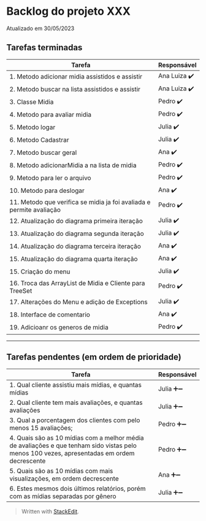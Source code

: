 
# Backlog do projeto XXX
Atualizado em 30/05/2023

## Tarefas terminadas

| Tarefa      | Responsável |
| ----------- | ----------- |
| 1. Metodo adicionar midia assistidos e assistir      | Ana Luiza  ✔️     |
| 2. Metodo buscar na lista assistidos e assistir   | Ana Luiza ✔️       |
| 3. Classe Midia   | Pedro ✔️       |
| 4. Metodo para avaliar midia   | Pedro ✔️       |
| 5. Metodo logar   | Julia ✔️       |
| 6. Metodo Cadastrar   | Julia ✔️       |
| 7. Metodo buscar geral   | Ana  ✔️      |
| 8. Metodo adicionarMidia a na lista de midia   | Pedro  ✔️      |
| 9. Metodo para ler o arquivo   | Pedro  ✔️      |
| 10. Metodo para deslogar   | Ana  ✔️      |
| 11. Metodo que verifica se midia ja foi avaliada e permite avaliação   | Pedro  ✔️      |
| 12. Atualização do diagrama primeira iteração   | Julia  ✔️      |
| 13. Atualização do diagrama segunda iteração   | Julia  ✔️      |
| 14. Atualização do diagrama terceira iteração   | Ana  ✔️      |
| 15. Atualização do diagrama quarta iteração   | Ana  ✔️      |
| 15. Criação do menu   | Julia  ✔️      |
| 16. Troca das ArrayList de Midia e Cliente para TreeSet   | Pedro  ✔️      |
| 17. Alterações do Menu e adição de Exceptions   | Julia  ✔️      |
| 18. Interface de comentario   | Ana  ✔️    |
| 19. Adicioanr os generos de midia      | Pedro    ✔️   |

----

## Tarefas pendentes (em ordem de prioridade)

| Tarefa      | Responsável |
| ----------- | ----------- |
| 1. Qual cliente assistiu mais mídias, e quantas mídias  | Julia  ➕➖ | 
| 2. Qual cliente tem mais avaliações, e quantas avaliações  | Julia  ➕➖ | 
| 3. Qual a porcentagem dos clientes com pelo menos 15 avaliações;  | Pedro  ➕➖ | 
| 4. Quais são as 10 mídias com a melhor média de avaliações e que tenham sido vistas pelo menos 100 vezes, apresentadas em ordem decrescente  | Pedro  ➕➖ | 
| 5. Quais são as 10 mídias com mais visualizações, em ordem decrescente  | Ana  ➕➖ | 
| 6. Estes mesmos dois últimos relatórios, porém com as mídias separadas por gênero  | Julia  ➕➖ | 



> Written with [StackEdit](https://stackedit.io/).
